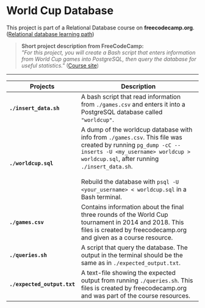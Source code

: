 # World Cup Database

This project is part of a Relational Database course on **freecodecamp.org**. <br>([Relational database learning path](https://www.freecodecamp.org/learn/relational-database))

> **Short project description from FreeCodeCamp:** <br>
*"For this project, you will create a Bash script that enters information from World Cup games into PostgreSQL, then query the database for useful statistics."* ([Course site](https://www.freecodecamp.org/learn/relational-database/build-a-world-cup-database-project/build-a-world-cup-database))


___



| Projects      |Description        |
|-----------|-----------------------|
| **`./insert_data.sh`** | A bash script that read information from `./games.csv` and enters it into a PostgreSQL database called `"worldcup"`. |
| **`./worldcup.sql`** | A dump of the worldcup database with info from `./games.csv`. This file was created by running `pg_dump -cC --inserts -U <my_username> worldcup > worldcup.sql`, after running `./insert_data.sh`. <br><br>Rebuild the database with `psql -U <your_username> < worldcup.sql` in a Bash terminal. |
| **`./games.csv`** | Contains information about the final three rounds of the World Cup tournament in 2014 and 2018. This files is created by freecodecamp.org and given as a course resource. |
| **`./queries.sh`** | A script that query the database. The output in the terminal should be the same as in `./expected_output.txt`.|
| **`./expected_output.txt`** | A text-file showing the expected output from running `./queries.sh`. This files is created by freecodecamp.org and was part of the course resources.|